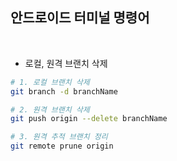 ## 안드로이드 터미널 명령어 

<br>

- 로컬, 원격 브랜치 삭제

```bash
# 1. 로컬 브랜치 삭제
git branch -d branchName

# 2. 원격 브랜치 삭제
git push origin --delete branchName

# 3. 원격 추적 브랜치 정리
git remote prune origin
```